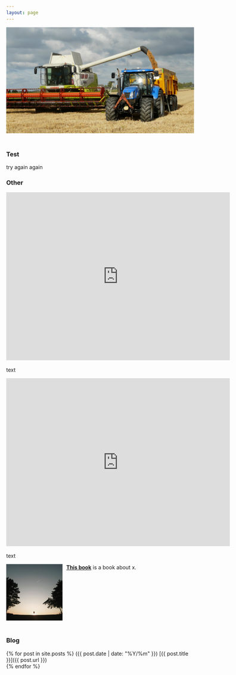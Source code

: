 ```yaml
---
layout: page
---
```


<img src="/assets/testtractor.jpg" height="50%" width="100%" style="margin: 0px 0px 20px 0px; float: center;">

<h3>Test</h3>



try again again

<h3>Other</h3>
<div class="map-responsive">
<iframe src="https://www.google.com/maps/embed?pb=!4v1638641578584!6m8!1m7!1srY9_smxJX6MJfXw_aWmFZQ!2m2!1d51.41198382770721!2d0.01541783592259776!3f205.35260311865295!4f4.794333189591157!5f1.8437470984674964" width="600" height="450" frameborder="0" style="border:0" allowfullscreen="" loading="lazy"></iframe>
</div>
 
 
 text
 
<div class="map-responsive">
 <iframe src="https://www.google.com/maps/embed?pb=!1m18!1m12!1m3!1d69195.39251265253!2d6.470045162882172!3d-71.90335468987807!2m3!1f0!2f0!3f0!3m2!1i1024!2i768!4f13.1!3m3!1m2!1s0xb0a35e27e6cae7fb%3A0xa77c45f11aee610!2sMount%20Kropotkin!5e1!3m2!1sen!2suk!4v1638644592561!5m2!1sen!2suk" width="600" height="450" style="border:0;" allowfullscreen="" loading="lazy"></iframe>
 </div>
 
 
 text
 
 
 
<a href="https://www.google.com"><img src="/assets/books/testsquare.jpg" height="30%" width="30%" style="margin: 0px 10px 20px 0px; float: left;">
<b>This book</b></a> is a book about x.
<div style="clear: both;"></div>

<h3>Blog</h3>

{% for post in site.posts %}
<span class="date-home">({{ post.date | date: "%Y/%m" }})</span> [{{ post.title }}]({{ post.url }}) <br>
{% endfor %}
